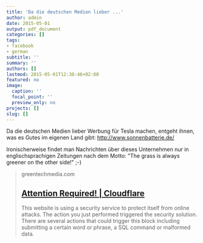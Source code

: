 ```yaml
---
title: 'Da die deutschen Medien lieber ...'
author: admin
date: 2015-05-01
output: pdf_document
categories: []
tags:
- facebook
- german
subtitle: ''
summary: ''
authors: []
lastmod: 2015-05-01T12:30:46+02:00
featured: no
image:
  caption: ''
  focal_point: ''
  preview_only: no
projects: []
slug: []
---
```

Da die deutschen Medien lieber Werbung für Tesla machen, entgeht ihnen, was es Gutes im eigenen Land gibt: http://www.sonnenbatterie.de/

Ironischerweise findet man Nachrichten über dieses Unternehmen nur in englischsprachigen Zeitungen nach dem Motto: "The grass is always greener on the other side!" ;-)﻿
> greentechmedia.com
> ## [Attention Required! | Cloudflare](http://www.greentechmedia.com/articles/read/sungevity-and-sonnenbatterie-to-undercut-tesla)
>
>This website is using a security service to protect itself from online attacks. The action you just performed triggered the security solution. There are several actions that could trigger this block including submitting a certain word or phrase, a SQL command or malformed data.

